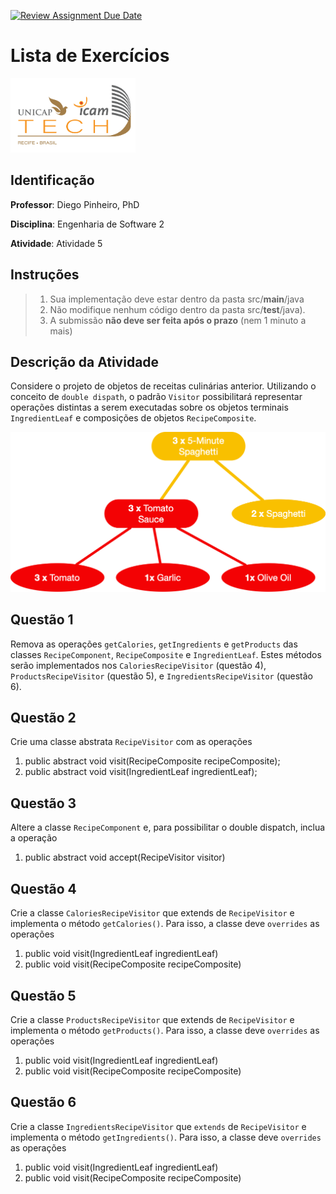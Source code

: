 [![Review Assignment Due Date](https://classroom.github.com/assets/deadline-readme-button-24ddc0f5d75046c5622901739e7c5dd533143b0c8e959d652212380cedb1ea36.svg)](https://classroom.github.com/a/Ci38QkXr)
# Lista de Exercícios
<img src="assets/images/Unicap_Icam_Tech-01.png" alt="drawing" width="200"/>

## Identificação
**Professor**: Diego Pinheiro, PhD

**Disciplina**: Engenharia de Software 2

**Atividade**: Atividade 5

## Instruções 
> 1. Sua implementação deve estar dentro da pasta src/**main**/java 
> 2. Não modifique nenhum código dentro da pasta src/**test**/java).
> 3. A submissão **não deve ser feita após o prazo** (nem 1 minuto a mais)

## Descrição da Atividade
Considere o projeto de objetos de receitas culinárias anterior. Utilizando o conceito de `double dispath`, o padrão `Visitor` possibilitará representar operações distintas a serem executadas sobre os objetos terminais `IngredientLeaf` e composições de objetos `RecipeComposite`. 

<img src="assets/images/recipe.png" alt="drawing" width="600"/>

## Questão 1
Remova as operações `getCalories`, `getIngredients` e `getProducts` das classes `RecipeComponent`, `RecipeComposite` e `IngredientLeaf`. Estes métodos serão implementados nos `CaloriesRecipeVisitor` (questão 4), `ProductsRecipeVisitor` (questão 5), e `IngredientsRecipeVisitor` (questão 6).

## Questão 2
Crie uma classe abstrata `RecipeVisitor` com as operações 
1.	public abstract void visit(RecipeComposite recipeComposite);
2.	public abstract void visit(IngredientLeaf ingredientLeaf);

## Questão 3
Altere a classe `RecipeComponent` e, para possibilitar o double dispatch, inclua a operação

1.	 public abstract void accept(RecipeVisitor visitor)

## Questão 4
Crie a classe `CaloriesRecipeVisitor` que extends de `RecipeVisitor` e implementa o método `getCalories()`. Para isso, a classe deve `overrides` as operações
1.	public void visit(IngredientLeaf ingredientLeaf)
2.	public void visit(RecipeComposite recipeComposite)

## Questão 5
Crie a classe `ProductsRecipeVisitor` que extends de `RecipeVisitor` e implementa o método `getProducts()`. Para isso, a classe deve `overrides` as operações
1.	public void visit(IngredientLeaf ingredientLeaf)
2.	public void visit(RecipeComposite recipeComposite)


## Questão 6
Crie a classe `IngredientsRecipeVisitor` que `extends` de `RecipeVisitor` e implementa o método `getIngredients()`. Para isso, a classe deve `overrides` as operações
1.	public void visit(IngredientLeaf ingredientLeaf)
2.	public void visit(RecipeComposite recipeComposite)
